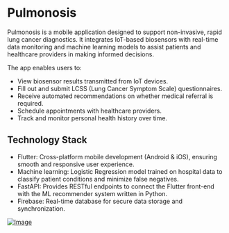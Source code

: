 # Pulmonosis
Pulmonosis is a mobile application designed to support non-invasive, rapid lung cancer diagnostics. It integrates IoT-based biosensors with real-time data monitoring and machine learning models to assist patients and healthcare providers in making informed decisions.

The app enables users to:
* View biosensor results transmitted from IoT devices.
* Fill out and submit LCSS (Lung Cancer Symptom Scale) questionnaires.
* Receive automated recommendations on whether medical referral is required.
* Schedule appointments with healthcare providers.
* Track and monitor personal health history over time.

## Technology Stack
* Flutter: Cross-platform mobile development (Android & iOS), ensuring smooth and responsive user experience.
* Machine learning: Logistic Regression model trained on hospital data to classify patient conditions and minimize false negatives.
* FastAPI: Provides RESTful endpoints to connect the Flutter front-end with the ML recommender system written in Python.
* Firebase: Real-time database for secure data storage and synchronization.

[![Image](https://github.com/user-attachments/assets/d70913da-4641-42fa-88d1-2089fcfb3e4a)](https://youtu.be/h_Uf7FeEBQU?si=-MUUxXUWId3D5HUr "Demo")
